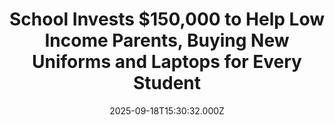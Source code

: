 ---
title: "School Invests $150,000 to Help Low Income Parents, Buying New Uniforms and Laptops for Every Student"
date: 2025-09-18T15:30:32.000Z
category: Human Kindness
externalLink: "https://www.goodnewsnetwork.org/school-invests-150000-to-help-low-income-parents-buying-new-uniforms-and-laptops-for-every-student/"
image: ""
excerpt: "An English school has forked over $150,000 to buy all 270 incoming students a new blazer, tie, and laptop. Located in one of the poorest parts of London, the aid comes off the back of sustained improvements in grades and higher education attainments at the school, proving that investing in students’ futures pays off. The […] The post School Invests…"
---
